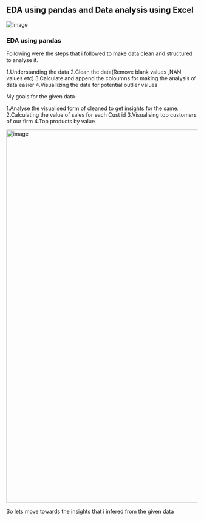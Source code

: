 ## EDA using pandas and Data analysis using Excel

![image](https://user-images.githubusercontent.com/61554733/202708583-ff27dbc0-dfff-4841-86b0-a47bf32bc75a.png)


### EDA using pandas 
Following were the steps that i followed to make data clean and structured to analyse it.

1.Understanding the data
2.Clean the data(Remove blank values ,NAN values etc)
3.Calculate and append the coloumns for making the analysis of data easier
4.Visuallizing the data for potential outlier values

My goals for the given data- 

1.Analyse the visualised form of cleaned to get insights for the same.
2.Calculating the value of sales for each Cust id
3.Visualising top customers of our firm
4.Top products by value


<img width="982" alt="image" src="https://user-images.githubusercontent.com/61554733/202708405-059610fc-91c8-4da6-8dbb-6b79d7976752.png">


So lets move towards the insights that i infered from the given data



